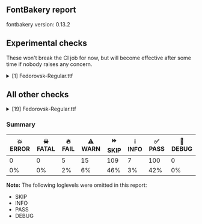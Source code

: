 ## FontBakery report

fontbakery version: 0.13.2





## Experimental checks

These won't break the CI job for now, but will become effective after some time if nobody raises any concern.


<details><summary>[1] Fedorovsk-Regular.ttf</summary>
<div>
<details>
    <summary>🔥 <b>FAIL</b> Check base characters have non-zero advance width. <a href="https://fontbakery.readthedocs.io/en/stable/fontbakery/checks/universal.html#base-has-width">base_has_width</a></summary>
    <div>







* 🔥 **FAIL** <p>The following glyphs had zero advance width:
- uni04860300 (U+E003)</p>
<pre><code>- uni04860301 (U+E001)

- uni04860311 (U+E005)

- uni20DD (U+20DD)

- uni2DE00487 (U+F4E0)

- uni2DE10487 (U+F4E1)

- uni2DE20487 (U+F4E2)

- uni2DE60487 (U+F4E6)

- uni2DE70487 (U+F4E7)

- uni2DE90487 (U+F4E9)

- uni2DEA0487 (U+F4EA)

- uni2DEB0487 (U+F4EB)

- uni2DEC0487 (U+F4EC)

- uni2DED0487 (U+F4ED)

- uni2DF00487 (U+F4EF)

- uni2DF10487 (U+F4F1)

- uni2DF20487 (U+F4F2)

- uni2DF30487 (U+F4F3)

- uni2DFD0487 (U+F4FD)

- uniA671 (U+A671)
</code></pre>
 [code: zero-width-bases]



</div>
</details>
</div>
</details>




## All other checks



<details><summary>[19] Fedorovsk-Regular.ttf</summary>
<div>
<details>
    <summary>🔥 <b>FAIL</b> Checking OS/2 usWinAscent & usWinDescent. <a href="https://fontbakery.readthedocs.io/en/stable/fontbakery/checks/universal.html#family-win-ascent-and-descent">family/win_ascent_and_descent</a></summary>
    <div>







* 🔥 **FAIL** <p>OS/2.usWinAscent value should be equal or greater than 1115, but got 1055 instead</p>
 [code: ascent]



* 🔥 **FAIL** <p>OS/2.usWinDescent value should be equal or greater than 517, but got 385 instead</p>
 [code: descent]



</div>
</details>

<details>
    <summary>🔥 <b>FAIL</b> Shapes languages in all GF glyphsets. <a href="https://fontbakery.readthedocs.io/en/stable/fontbakery/checks/googlefonts.html#googlefonts-glyphsets-shape-languages">googlefonts/glyphsets/shape_languages</a></summary>
    <div>







* 🔥 **FAIL** <p>GF_Phonetics_SinoExt glyphset:</p>
<table>
<thead>
<tr>
<th align="left">FAIL messages</th>
<th align="left">Languages</th>
</tr>
</thead>
<tbody>
<tr>
<td align="left">Mandatory orthography codepoints:</td>
<td align="left"></td>
</tr>
<tr>
<td align="left">The following base characters are missing from the font: Ҁ, Ꙃ, ҁ, ꙃ</td>
<td align="left">cu_Cyrl (Church Slavic)</td>
</tr>
</tbody>
</table>
 [code: failed-language-shaping]



</div>
</details>

<details>
    <summary>🔥 <b>FAIL</b> Check copyright namerecords match license file. <a href="https://fontbakery.readthedocs.io/en/stable/fontbakery/checks/googlefonts.html#googlefonts-name-license">googlefonts/name/license</a></summary>
    <div>







* 🔥 **FAIL** <p>Font lacks NameID 13 (LICENSE DESCRIPTION). A proper licensing entry must be set.</p>
 [code: missing]



</div>
</details>

<details>
    <summary>🔥 <b>FAIL</b> Check Google Fonts glyph coverage. <a href="https://fontbakery.readthedocs.io/en/stable/fontbakery/checks/googlefonts.html#googlefonts-glyph-coverage">googlefonts/glyph_coverage</a></summary>
    <div>







* 🔥 **FAIL** <p>Missing required codepoints:</p>
<pre><code>- 0x00A1 (INVERTED EXCLAMATION MARK)


- 0x00A2 (CENT SIGN)


- 0x00A3 (POUND SIGN)


- 0x00A5 (YEN SIGN)


- 0x00A8 (DIAERESIS)


- 0x00A9 (COPYRIGHT SIGN)


- 0x00AA (FEMININE ORDINAL INDICATOR)


- 0x00AE (REGISTERED SIGN)


- 0x00AF (MACRON)


- 0x00B8 (CEDILLA)


- 0x00BA (MASCULINE ORDINAL INDICATOR)


- 0x00BF (INVERTED QUESTION MARK)


- 0x00C1 (LATIN CAPITAL LETTER A WITH ACUTE)


- 0x00C2 (LATIN CAPITAL LETTER A WITH CIRCUMFLEX)


- 0x00C3 (LATIN CAPITAL LETTER A WITH TILDE)


- 0x00C4 (LATIN CAPITAL LETTER A WITH DIAERESIS)


- 0x00C5 (LATIN CAPITAL LETTER A WITH RING ABOVE)


- 0x00C6 (LATIN CAPITAL LETTER AE)


- 0x00CC (LATIN CAPITAL LETTER I WITH GRAVE)


- 0x00CD (LATIN CAPITAL LETTER I WITH ACUTE)


- 0x00CE (LATIN CAPITAL LETTER I WITH CIRCUMFLEX)


- 0x00D0 (LATIN CAPITAL LETTER ETH)


- 0x00D2 (LATIN CAPITAL LETTER O WITH GRAVE)


- 0x00D3 (LATIN CAPITAL LETTER O WITH ACUTE)


- 0x00D5 (LATIN CAPITAL LETTER O WITH TILDE)


- 0x00D7 (MULTIPLICATION SIGN)


- 0x00D8 (LATIN CAPITAL LETTER O WITH STROKE)


- 0x00D9 (LATIN CAPITAL LETTER U WITH GRAVE)


- 0x00DA (LATIN CAPITAL LETTER U WITH ACUTE)


- 0x00DB (LATIN CAPITAL LETTER U WITH CIRCUMFLEX)


- 0x00DC (LATIN CAPITAL LETTER U WITH DIAERESIS)


- 0x00DD (LATIN CAPITAL LETTER Y WITH ACUTE)


- 0x00DE (LATIN CAPITAL LETTER THORN)


- 0x00DF (LATIN SMALL LETTER SHARP S)


- 0x00E1 (LATIN SMALL LETTER A WITH ACUTE)


- 0x00E2 (LATIN SMALL LETTER A WITH CIRCUMFLEX)


- 0x00E3 (LATIN SMALL LETTER A WITH TILDE)


- 0x00E4 (LATIN SMALL LETTER A WITH DIAERESIS)


- 0x00E5 (LATIN SMALL LETTER A WITH RING ABOVE)


- 0x00E6 (LATIN SMALL LETTER AE)


- 0x00EC (LATIN SMALL LETTER I WITH GRAVE)


- 0x00ED (LATIN SMALL LETTER I WITH ACUTE)


- 0x00EE (LATIN SMALL LETTER I WITH CIRCUMFLEX)


- 0x00F0 (LATIN SMALL LETTER ETH)


- 0x00F2 (LATIN SMALL LETTER O WITH GRAVE)


- 0x00F3 (LATIN SMALL LETTER O WITH ACUTE)


- 0x00F5 (LATIN SMALL LETTER O WITH TILDE)


- 0x00F7 (DIVISION SIGN)


- 0x00F8 (LATIN SMALL LETTER O WITH STROKE)


- 0x00F9 (LATIN SMALL LETTER U WITH GRAVE)


- 0x00FA (LATIN SMALL LETTER U WITH ACUTE)


- 0x00FB (LATIN SMALL LETTER U WITH CIRCUMFLEX)


- 0x00FC (LATIN SMALL LETTER U WITH DIAERESIS)


- 0x00FD (LATIN SMALL LETTER Y WITH ACUTE)


- 0x00FE (LATIN SMALL LETTER THORN)


- 0x00FF (LATIN SMALL LETTER Y WITH DIAERESIS)


- 0x0100 (LATIN CAPITAL LETTER A WITH MACRON)


- 0x0101 (LATIN SMALL LETTER A WITH MACRON)


- 0x0102 (LATIN CAPITAL LETTER A WITH BREVE)


- 0x0103 (LATIN SMALL LETTER A WITH BREVE)


- 0x0104 (LATIN CAPITAL LETTER A WITH OGONEK)


- 0x0105 (LATIN SMALL LETTER A WITH OGONEK)


- 0x0106 (LATIN CAPITAL LETTER C WITH ACUTE)


- 0x0107 (LATIN SMALL LETTER C WITH ACUTE)


- 0x010A (LATIN CAPITAL LETTER C WITH DOT ABOVE)


- 0x010B (LATIN SMALL LETTER C WITH DOT ABOVE)


- 0x010C (LATIN CAPITAL LETTER C WITH CARON)


- 0x010D (LATIN SMALL LETTER C WITH CARON)


- 0x010E (LATIN CAPITAL LETTER D WITH CARON)


- 0x010F (LATIN SMALL LETTER D WITH CARON)


- 0x0110 (LATIN CAPITAL LETTER D WITH STROKE)


- 0x0111 (LATIN SMALL LETTER D WITH STROKE)


- 0x0112 (LATIN CAPITAL LETTER E WITH MACRON)


- 0x0113 (LATIN SMALL LETTER E WITH MACRON)


- 0x0116 (LATIN CAPITAL LETTER E WITH DOT ABOVE)


- 0x0117 (LATIN SMALL LETTER E WITH DOT ABOVE)


- 0x0118 (LATIN CAPITAL LETTER E WITH OGONEK)


- 0x0119 (LATIN SMALL LETTER E WITH OGONEK)


- 0x011A (LATIN CAPITAL LETTER E WITH CARON)


- 0x011B (LATIN SMALL LETTER E WITH CARON)


- 0x011E (LATIN CAPITAL LETTER G WITH BREVE)


- 0x011F (LATIN SMALL LETTER G WITH BREVE)


- 0x0120 (LATIN CAPITAL LETTER G WITH DOT ABOVE)


- 0x0121 (LATIN SMALL LETTER G WITH DOT ABOVE)


- 0x0122 (LATIN CAPITAL LETTER G WITH CEDILLA)


- 0x0123 (LATIN SMALL LETTER G WITH CEDILLA)


- 0x0126 (LATIN CAPITAL LETTER H WITH STROKE)


- 0x0127 (LATIN SMALL LETTER H WITH STROKE)


- 0x012A (LATIN CAPITAL LETTER I WITH MACRON)


- 0x012B (LATIN SMALL LETTER I WITH MACRON)


- 0x012E (LATIN CAPITAL LETTER I WITH OGONEK)


- 0x012F (LATIN SMALL LETTER I WITH OGONEK)


- 0x0130 (LATIN CAPITAL LETTER I WITH DOT ABOVE)


- 0x0131 (LATIN SMALL LETTER DOTLESS I)


- 0x0136 (LATIN CAPITAL LETTER K WITH CEDILLA)


- 0x0137 (LATIN SMALL LETTER K WITH CEDILLA)


- 0x0139 (LATIN CAPITAL LETTER L WITH ACUTE)


- 0x013A (LATIN SMALL LETTER L WITH ACUTE)


- 0x013B (LATIN CAPITAL LETTER L WITH CEDILLA)


- 0x013C (LATIN SMALL LETTER L WITH CEDILLA)


- 0x013D (LATIN CAPITAL LETTER L WITH CARON)


- 0x013E (LATIN SMALL LETTER L WITH CARON)


- 0x0141 (LATIN CAPITAL LETTER L WITH STROKE)


- 0x0142 (LATIN SMALL LETTER L WITH STROKE)


- 0x0143 (LATIN CAPITAL LETTER N WITH ACUTE)


- 0x0144 (LATIN SMALL LETTER N WITH ACUTE)


- 0x0145 (LATIN CAPITAL LETTER N WITH CEDILLA)


- 0x0146 (LATIN SMALL LETTER N WITH CEDILLA)


- 0x0147 (LATIN CAPITAL LETTER N WITH CARON)


- 0x0148 (LATIN SMALL LETTER N WITH CARON)


- 0x0150 (LATIN CAPITAL LETTER O WITH DOUBLE ACUTE)


- 0x0151 (LATIN SMALL LETTER O WITH DOUBLE ACUTE)


- 0x0152 (LATIN CAPITAL LIGATURE OE)


- 0x0153 (LATIN SMALL LIGATURE OE)


- 0x0154 (LATIN CAPITAL LETTER R WITH ACUTE)


- 0x0155 (LATIN SMALL LETTER R WITH ACUTE)


- 0x0158 (LATIN CAPITAL LETTER R WITH CARON)


- 0x0159 (LATIN SMALL LETTER R WITH CARON)


- 0x015A (LATIN CAPITAL LETTER S WITH ACUTE)


- 0x015B (LATIN SMALL LETTER S WITH ACUTE)


- 0x015E (LATIN CAPITAL LETTER S WITH CEDILLA)


- 0x015F (LATIN SMALL LETTER S WITH CEDILLA)


- 0x0160 (LATIN CAPITAL LETTER S WITH CARON)


- 0x0161 (LATIN SMALL LETTER S WITH CARON)


- 0x0164 (LATIN CAPITAL LETTER T WITH CARON)


- 0x0165 (LATIN SMALL LETTER T WITH CARON)


- 0x016A (LATIN CAPITAL LETTER U WITH MACRON)


- 0x016B (LATIN SMALL LETTER U WITH MACRON)


- 0x016E (LATIN CAPITAL LETTER U WITH RING ABOVE)


- 0x016F (LATIN SMALL LETTER U WITH RING ABOVE)


- 0x0170 (LATIN CAPITAL LETTER U WITH DOUBLE ACUTE)


- 0x0171 (LATIN SMALL LETTER U WITH DOUBLE ACUTE)


- 0x0172 (LATIN CAPITAL LETTER U WITH OGONEK)


- 0x0173 (LATIN SMALL LETTER U WITH OGONEK)


- 0x0174 (LATIN CAPITAL LETTER W WITH CIRCUMFLEX)


- 0x0175 (LATIN SMALL LETTER W WITH CIRCUMFLEX)


- 0x0176 (LATIN CAPITAL LETTER Y WITH CIRCUMFLEX)


- 0x0177 (LATIN SMALL LETTER Y WITH CIRCUMFLEX)


- 0x0178 (LATIN CAPITAL LETTER Y WITH DIAERESIS)


- 0x0179 (LATIN CAPITAL LETTER Z WITH ACUTE)


- 0x017A (LATIN SMALL LETTER Z WITH ACUTE)


- 0x017B (LATIN CAPITAL LETTER Z WITH DOT ABOVE)


- 0x017C (LATIN SMALL LETTER Z WITH DOT ABOVE)


- 0x017D (LATIN CAPITAL LETTER Z WITH CARON)


- 0x017E (LATIN SMALL LETTER Z WITH CARON)


- 0x0218 (LATIN CAPITAL LETTER S WITH COMMA BELOW)


- 0x0219 (LATIN SMALL LETTER S WITH COMMA BELOW)


- 0x021A (LATIN CAPITAL LETTER T WITH COMMA BELOW)


- 0x021B (LATIN SMALL LETTER T WITH COMMA BELOW)


- 0x0237 (LATIN SMALL LETTER DOTLESS J)


- 0x02C6 (MODIFIER LETTER CIRCUMFLEX ACCENT)


- 0x02C7 (CARON)


- 0x02D8 (BREVE)


- 0x02D9 (DOT ABOVE)


- 0x02DA (RING ABOVE)


- 0x02DB (OGONEK)


- 0x02DC (SMALL TILDE)


- 0x02DD (DOUBLE ACUTE ACCENT)


- 0x0304 (COMBINING MACRON)


- 0x030A (COMBINING RING ABOVE)


- 0x030C (COMBINING CARON)


- 0x0326 (COMBINING COMMA BELOW)


- 0x0328 (COMBINING OGONEK)


- 0x1E80 (LATIN CAPITAL LETTER W WITH GRAVE)


- 0x1E81 (LATIN SMALL LETTER W WITH GRAVE)


- 0x1E82 (LATIN CAPITAL LETTER W WITH ACUTE)


- 0x1E83 (LATIN SMALL LETTER W WITH ACUTE)


- 0x1E84 (LATIN CAPITAL LETTER W WITH DIAERESIS)


- 0x1E85 (LATIN SMALL LETTER W WITH DIAERESIS)


- 0x1E9E (LATIN CAPITAL LETTER SHARP S)


- 0x1EF2 (LATIN CAPITAL LETTER Y WITH GRAVE)


- 0x1EF3 (LATIN SMALL LETTER Y WITH GRAVE)


- 0x201A (SINGLE LOW-9 QUOTATION MARK)


- 0x201E (DOUBLE LOW-9 QUOTATION MARK)


- 0x2026 (HORIZONTAL ELLIPSIS)


- 0x2039 (SINGLE LEFT-POINTING ANGLE QUOTATION MARK)


- 0x203A (SINGLE RIGHT-POINTING ANGLE QUOTATION MARK)


- 0x2122 (TRADE MARK SIGN)


- 0x2212 (MINUS SIGN)
</code></pre>
 [code: missing-codepoints]



</div>
</details>

<details>
    <summary>⚠️ <b>WARN</b> Check mark characters are in GDEF mark glyph class. <a href="https://fontbakery.readthedocs.io/en/stable/fontbakery/checks/opentype.html#opentype-gdef-mark-chars">opentype/gdef_mark_chars</a></summary>
    <div>







* ⚠️ **WARN** <p>The following mark characters could be in the GDEF mark glyph class:
uni0303 (U+0303), uniFE00 (U+FE00), uniFE01 (U+FE01), uniFE02 (U+FE02) and uniFE03 (U+FE03)</p>
 [code: mark-chars]



</div>
</details>

<details>
    <summary>⚠️ <b>WARN</b> Check glyphs in mark glyph class are non-spacing. <a href="https://fontbakery.readthedocs.io/en/stable/fontbakery/checks/opentype.html#opentype-gdef-spacing-marks">opentype/gdef_spacing_marks</a></summary>
    <div>







* ⚠️ **WARN** <p>The following glyphs seem to be spacing (because they have width &gt; 0 on the hmtx table) so they may be in the GDEF mark glyph class by mistake, or they should have zero width instead:
uni0488 (U+0488), uni0489 (U+0489), uni2DE3A675 (U+F0023), uni2DE42DF7 (U+F0030), uni2DEEA675 (U+F00AF), uniA670 (U+A670) and uniA672 (U+A672)</p>
 [code: spacing-mark-glyphs]



</div>
</details>

<details>
    <summary>⚠️ <b>WARN</b> Check if each glyph has the recommended amount of contours. <a href="https://fontbakery.readthedocs.io/en/stable/fontbakery/checks/universal.html#contour-count">contour_count</a></summary>
    <div>







* ⚠️ **WARN** <p>This check inspects the glyph outlines and detects the total number of contours in each of them. The expected values are infered from the typical ammounts of contours observed in a large collection of reference font families. The divergences listed below may simply indicate a significantly different design on some of your glyphs. On the other hand, some of these may flag actual bugs in the font such as glyphs mapped to an incorrect codepoint. Please consider reviewing the design and codepoint assignment of these to make sure they are correct.</p>
<p>The following glyphs do not have the recommended number of contours:</p>
<pre><code>- Glyph name: uni002A	Contours detected: 2	Expected: 1 or 4

- Glyph name: uni0435	Contours detected: 1	Expected: 2

- Glyph name: uni0436	Contours detected: 2	Expected: 1

- Glyph name: uni043A	Contours detected: 2	Expected: 1

- Glyph name: uni0450	Contours detected: 2	Expected: 3

- Glyph name: uni0451	Contours detected: 3	Expected: 4

- Glyph name: uni0456	Contours detected: 1	Expected: 2

- Glyph name: uni045C	Contours detected: 3	Expected: 2

- Glyph name: uni046E	Contours detected: 1	Expected: 2

- Glyph name: uni046F	Contours detected: 1	Expected: 2

- Glyph name: uni0473	Contours detected: 2	Expected: 3

- Glyph name: uni25CC	Contours detected: 8	Expected: 16 or 12

- Glyph name: uni0435	Contours detected: 1	Expected: 2

- Glyph name: uni0436	Contours detected: 2	Expected: 1

- Glyph name: uni043A	Contours detected: 2	Expected: 1

- Glyph name: uni0450	Contours detected: 2	Expected: 3

- Glyph name: uni0451	Contours detected: 3	Expected: 4

- Glyph name: uni0456	Contours detected: 1	Expected: 2

- Glyph name: uni045C	Contours detected: 3	Expected: 2

- Glyph name: uni046E	Contours detected: 1	Expected: 2

- Glyph name: uni046F	Contours detected: 1	Expected: 2

- Glyph name: uni0473	Contours detected: 2	Expected: 3

- Glyph name: uni25CC	Contours detected: 8	Expected: 16 or 12
</code></pre>
 [code: contour-count]



</div>
</details>

<details>
    <summary>⚠️ <b>WARN</b> Check math signs have the same width. <a href="https://fontbakery.readthedocs.io/en/stable/fontbakery/checks/universal.html#math-signs-width">math_signs_width</a></summary>
    <div>







* ⚠️ **WARN** <p>The most common width is 887 among a set of 4 math glyphs.
The following math glyphs have a different width, though:</p>
<p>Width = 406:
uni002B</p>
<p>Width = 690:
uni003E, uni003C</p>
<p>Width = 394:
uni003D</p>
<p>Width = 575:
uni00AC</p>
<p>Width = 390:
uni2213, uni2214</p>
 [code: width-outliers]



</div>
</details>

<details>
    <summary>⚠️ <b>WARN</b> Check there are no overlapping path segments <a href="https://fontbakery.readthedocs.io/en/stable/fontbakery/checks/universal.html#overlapping-path-segments">overlapping_path_segments</a></summary>
    <div>







* ⚠️ **WARN** <p>The following glyphs have overlapping path segments:</p>
<pre><code>* uni0026 (U+0026): L&lt;&lt;108.0,487.0&gt;--&lt;108.0,488.0&gt;&gt; has the same coordinates as a previous segment.

* uni0026 (U+0026): B&lt;&lt;108.0,488.0&gt;-&lt;108.0,488.0&gt;-&lt;108.0,488.0&gt;&gt; has the same coordinates as a previous segment.
</code></pre>
 [code: overlapping-path-segments]



</div>
</details>

<details>
    <summary>⚠️ <b>WARN</b> Does the font contain a soft hyphen? <a href="https://fontbakery.readthedocs.io/en/stable/fontbakery/checks/universal.html#soft-hyphen">soft_hyphen</a></summary>
    <div>







* ⚠️ **WARN** <p>This font has a 'Soft Hyphen' character.</p>
 [code: softhyphen]



</div>
</details>

<details>
    <summary>⚠️ <b>WARN</b> Ensure Stylistic Sets have description. <a href="https://fontbakery.readthedocs.io/en/stable/fontbakery/checks/universal.html#stylisticset-description">stylisticset_description</a></summary>
    <div>







* ⚠️ **WARN** <p>The stylistic set ss01 lacks a description string on the 'name' table.</p>
 [code: missing-description]



* ⚠️ **WARN** <p>The stylistic set ss02 lacks a description string on the 'name' table.</p>
 [code: missing-description]



</div>
</details>

<details>
    <summary>⚠️ <b>WARN</b> Validate size, and resolution of article images, and ensure article page has minimum length and includes visual assets. <a href="https://fontbakery.readthedocs.io/en/stable/fontbakery/checks/googlefonts.html#googlefonts-article-images">googlefonts/article/images</a></summary>
    <div>







* ⚠️ **WARN** <p>Family metadata at fonts/ttf does not have an article.</p>
 [code: lacks-article]



</div>
</details>

<details>
    <summary>⚠️ <b>WARN</b> Check for codepoints not covered by METADATA subsets. <a href="https://fontbakery.readthedocs.io/en/stable/fontbakery/checks/googlefonts.html#googlefonts-metadata-unreachable-subsetting">googlefonts/metadata/unreachable_subsetting</a></summary>
    <div>







* ⚠️ **WARN** <p>The following codepoints supported by the font are not covered by
any subsets defined in the font's metadata file, and will never
be served. You can solve this by either manually adding additional
subset declarations to METADATA.pb, or by editing the glyphset
definitions.</p>
<ul>
<li>U+0302 COMBINING CIRCUMFLEX ACCENT: try adding one of: cherokee, tifinagh, math, coptic</li>
<li>U+0306 COMBINING BREVE: try adding one of: old-permic, tifinagh</li>
<li>U+0307 COMBINING DOT ABOVE: try adding one of: tai-le, tifinagh, todhri, syriac, old-permic, hebrew, canadian-aboriginal, duployan, malayalam, math, coptic</li>
<li>U+030B COMBINING DOUBLE ACUTE ACCENT: try adding one of: cherokee, osage</li>
<li>U+030F COMBINING DOUBLE GRAVE ACCENT: not included in any glyphset definition</li>
<li>U+0311 COMBINING INVERTED BREVE: try adding one of: todhri, coptic</li>
<li>U+0327 COMBINING CEDILLA: try adding math</li>
<li>U+033E COMBINING VERTICAL TILDE: not included in any glyphset definition</li>
<li>U+034F COMBINING GRAPHEME JOINER: not included in any glyphset definition</li>
<li>U+0358 COMBINING DOT ABOVE RIGHT: try adding osage</li>
<li>U+10FB GEORGIAN PARAGRAPH SEPARATOR: try adding one of: georgian, glagolitic</li>
<li>U+1DF6 COMBINING KAVYKA ABOVE RIGHT: not included in any glyphset definition</li>
<li>U+1DF7 COMBINING KAVYKA ABOVE LEFT: not included in any glyphset definition</li>
<li>U+1DF8 COMBINING DOT ABOVE LEFT: try adding syriac</li>
<li>U+1DF9 COMBINING WIDE INVERTED BRIDGE BELOW: not included in any glyphset definition</li>
<li>U+2003 EM SPACE: try adding nushu</li>
<li>U+2004 THREE-PER-EM SPACE: try adding symbols2</li>
<li>U+2005 FOUR-PER-EM SPACE: try adding symbols2</li>
<li>U+2006 SIX-PER-EM SPACE: try adding symbols2</li>
<li>U+2008 PUNCTUATION SPACE: try adding symbols2</li>
<li>U+200A HAIR SPACE: try adding symbols2</li>
<li>U+200C ZERO WIDTH NON-JOINER: try adding one of: manichaean, sundanese, grantha, yi, mongolian, telugu, pahawh-hmong, kharoshthi, hanunoo, masaram-gondi, buhid, nko, rejang, thaana, duployan, tagbanwa, cham, khmer, tibetan, tai-viet, arabic, oriya, bengali, meetei-mayek, zanabazar-square, gujarati, takri, thai, brahmi, chakma, hatran, limbu, malayalam, avestan, khudawadi, syriac, tagalog, myanmar, hanifi-rohingya, khojki, sogdian, warang-citi, newa, kannada, gunjala-gondi, lao, hebrew, buginese, sinhala, batak, kaithi, tirhuta, balinese, mahajani, tai-le, devanagari, mandaic, tifinagh, phags-pa, syloti-nagri, gurmukhi, sharada, tai-tham, dogra, saurashtra, javanese, lepcha, psalter-pahlavi, modi, new-tai-lue, bhaiksuki, tamil, siddham, kayah-li</li>
<li>U+200D ZERO WIDTH JOINER: try adding one of: manichaean, sundanese, grantha, yi, mongolian, telugu, pahawh-hmong, kharoshthi, hanunoo, masaram-gondi, buhid, nko, rejang, thaana, duployan, tagbanwa, cham, khmer, tibetan, tai-viet, arabic, oriya, bengali, meetei-mayek, zanabazar-square, gujarati, takri, thai, brahmi, chakma, limbu, malayalam, syriac, avestan, khudawadi, tagalog, warang-citi, myanmar, hanifi-rohingya, khojki, sogdian, newa, kannada, gunjala-gondi, lao, hebrew, buginese, sinhala, batak, kaithi, tirhuta, old-hungarian, balinese, mahajani, tai-le, devanagari, mandaic, tifinagh, phags-pa, syloti-nagri, gurmukhi, sharada, tai-tham, dogra, saurashtra, javanese, lepcha, psalter-pahlavi, modi, new-tai-lue, bhaiksuki, tamil, siddham, kayah-li</li>
<li>U+200E LEFT-TO-RIGHT MARK: try adding one of: phags-pa, arabic, hebrew, nko, thaana, syriac</li>
<li>U+200F RIGHT-TO-LEFT MARK: try adding one of: phags-pa, hebrew, nko, thaana, syriac</li>
<li>U+2011 NON-BREAKING HYPHEN: try adding one of: arabic, yi, syloti-nagri</li>
<li>U+2027 HYPHENATION POINT: not included in any glyphset definition</li>
<li>U+202F NARROW NO-BREAK SPACE: try adding one of: yi, phags-pa, mongolian</li>
<li>U+203B REFERENCE MARK: not included in any glyphset definition</li>
<li>U+2052 COMMERCIAL MINUS SIGN: not included in any glyphset definition</li>
<li>U+2053 SWUNG DASH: try adding coptic</li>
<li>U+2056 THREE DOT PUNCTUATION: try adding coptic</li>
<li>U+2058 FOUR DOT PUNCTUATION: try adding coptic</li>
<li>U+2059 FIVE DOT PUNCTUATION: try adding coptic</li>
<li>U+205C DOTTED CROSS: not included in any glyphset definition</li>
<li>U+205D TRICOLON: try adding one of: old-hungarian, meroitic, carian, meroitic-hieroglyphs</li>
<li>U+205E VERTICAL FOUR DOTS: try adding old-hungarian</li>
<li>U+20DD COMBINING ENCLOSING CIRCLE: try adding symbols</li>
<li>U+2213 MINUS-OR-PLUS SIGN: try adding math</li>
<li>U+2214 DOT PLUS: try adding math</li>
<li>U+2219 BULLET OPERATOR: try adding one of: symbols, tai-tham, yi, math</li>
<li>U+223B HOMOTHETIC: try adding math</li>
<li>U+223C TILDE OPERATOR: try adding math</li>
<li>U+223D REVERSED TILDE: try adding math</li>
<li>U+2241 NOT TILDE: try adding math</li>
<li>U+25CC DOTTED CIRCLE: try adding one of: kharoshthi, nko, music, marchen, tibetan, tai-viet, bengali, meetei-mayek, bassa-vah, osage, chakma, limbu, malayalam, warang-citi, hanifi-rohingya, sogdian, mahajani, coptic, devanagari, miao, sharada, javanese, canadian-aboriginal, tai-tham, kayah-li, yi, telugu, cham, zanabazar-square, takri, syriac, math, myanmar, khojki, caucasian-albanian, balinese, tai-le, mandaic, phags-pa, modi, wancho, masaram-gondi, manichaean, sundanese, grantha, buhid, thaana, oriya, gujarati, thai, symbols, brahmi, tagalog, khudawadi, armenian, kannada, soyombo, tirhuta, syloti-nagri, saurashtra, lepcha, old-permic, bhaiksuki, tamil, mende-kikakui, lao, mongolian, pahawh-hmong, hanunoo, rejang, duployan, tagbanwa, khmer, ahom, newa, gunjala-gondi, elbasan, buginese, hebrew, batak, adlam, kaithi, sinhala, tifinagh, gurmukhi, dogra, psalter-pahlavi, new-tai-lue, siddham</li>
<li>U+2626 ORTHODOX CROSS: try adding symbols</li>
<li>U+271A HEAVY GREEK CROSS: try adding symbols</li>
<li>U+2720 MALTESE CROSS: try adding symbols</li>
<li>U+2734 EIGHT POINTED BLACK STAR: try adding symbols</li>
<li>U+29DF DOUBLE-ENDED MULTIMAP: try adding math</li>
<li>U+2E2A TWO DOTS OVER ONE DOT PUNCTUATION: not included in any glyphset definition</li>
<li>U+2E2B ONE DOT OVER TWO DOTS PUNCTUATION: not included in any glyphset definition</li>
<li>U+2E2C SQUARED FOUR DOT PUNCTUATION: not included in any glyphset definition</li>
<li>U+2E2D FIVE DOT MARK: not included in any glyphset definition</li>
<li>U+2E2F VERTICAL TILDE: not included in any glyphset definition</li>
<li>U+2E34 RAISED COMMA: try adding coptic</li>
<li>U+2E43 DASH WITH LEFT UPTURN: try adding glagolitic</li>
<li>U+2E45 INVERTED LOW KAVYKA: not included in any glyphset definition</li>
<li>U+2E46 INVERTED LOW KAVYKA WITH KAVYKA ABOVE: not included in any glyphset definition</li>
<li>U+2E47 LOW KAVYKA: not included in any glyphset definition</li>
<li>U+2E48 LOW KAVYKA WITH DOT: not included in any glyphset definition</li>
<li>U+2E49 DOUBLE STACKED COMMA: not included in any glyphset definition</li>
<li>U+E001 : not included in any glyphset definition</li>
<li>U+E003 : not included in any glyphset definition</li>
<li>U+E005 : not included in any glyphset definition</li>
<li>U+E0E0 : not included in any glyphset definition</li>
<li>U+E0E1 : not included in any glyphset definition</li>
<li>U+E0E2 : not included in any glyphset definition</li>
<li>U+E0E3 : not included in any glyphset definition</li>
<li>U+E0E4 : not included in any glyphset definition</li>
<li>U+E0E5 : not included in any glyphset definition</li>
<li>U+E0E6 : not included in any glyphset definition</li>
<li>U+E0E7 : not included in any glyphset definition</li>
<li>U+E0E8 : not included in any glyphset definition</li>
<li>U+E0E9 : not included in any glyphset definition</li>
<li>U+E0EA : not included in any glyphset definition</li>
<li>U+E0EB : not included in any glyphset definition</li>
<li>U+E0EC : not included in any glyphset definition</li>
<li>U+E0ED : not included in any glyphset definition</li>
<li>U+E0EE : not included in any glyphset definition</li>
<li>U+E0EF : not included in any glyphset definition</li>
<li>U+E16E : not included in any glyphset definition</li>
<li>U+E1A5 : not included in any glyphset definition</li>
<li>U+E3F0 : not included in any glyphset definition</li>
<li>U+E3F1 : not included in any glyphset definition</li>
<li>U+E407 : not included in any glyphset definition</li>
<li>U+E540 : not included in any glyphset definition</li>
<li>U+E5B1 : not included in any glyphset definition</li>
<li>U+E5D0 : not included in any glyphset definition</li>
<li>U+E5D1 : not included in any glyphset definition</li>
<li>U+E5D2 : not included in any glyphset definition</li>
<li>U+E5D3 : not included in any glyphset definition</li>
<li>U+E5D6 : not included in any glyphset definition</li>
<li>U+E5D7 : not included in any glyphset definition</li>
<li>U+E5D8 : not included in any glyphset definition</li>
<li>U+E612 : not included in any glyphset definition</li>
<li>U+E613 : not included in any glyphset definition</li>
<li>U+E714 : not included in any glyphset definition</li>
<li>U+E715 : not included in any glyphset definition</li>
<li>U+E7B4 : not included in any glyphset definition</li>
<li>U+E800 : not included in any glyphset definition</li>
<li>U+E8E0 : not included in any glyphset definition</li>
<li>U+E8E1 : not included in any glyphset definition</li>
<li>U+E8E2 : not included in any glyphset definition</li>
<li>U+E8E3 : not included in any glyphset definition</li>
<li>U+E8E4 : not included in any glyphset definition</li>
<li>U+E8E5 : not included in any glyphset definition</li>
<li>U+E8E6 : not included in any glyphset definition</li>
<li>U+E8E7 : not included in any glyphset definition</li>
<li>U+E8E8 : not included in any glyphset definition</li>
<li>U+E8E9 : not included in any glyphset definition</li>
<li>U+E8EA : not included in any glyphset definition</li>
<li>U+E8EB : not included in any glyphset definition</li>
<li>U+E8EC : not included in any glyphset definition</li>
<li>U+E8ED : not included in any glyphset definition</li>
<li>U+E8EE : not included in any glyphset definition</li>
<li>U+E8EF : not included in any glyphset definition</li>
<li>U+E8F0 : not included in any glyphset definition</li>
<li>U+E900 : not included in any glyphset definition</li>
<li>U+E901 : not included in any glyphset definition</li>
<li>U+E902 : not included in any glyphset definition</li>
<li>U+E903 : not included in any glyphset definition</li>
<li>U+E904 : not included in any glyphset definition</li>
<li>U+E905 : not included in any glyphset definition</li>
<li>U+E906 : not included in any glyphset definition</li>
<li>U+E907 : not included in any glyphset definition</li>
<li>U+E909 : not included in any glyphset definition</li>
<li>U+E90A : not included in any glyphset definition</li>
<li>U+E90B : not included in any glyphset definition</li>
<li>U+E90C : not included in any glyphset definition</li>
<li>U+E90D : not included in any glyphset definition</li>
<li>U+E92A : not included in any glyphset definition</li>
<li>U+E92B : not included in any glyphset definition</li>
<li>U+E930 : not included in any glyphset definition</li>
<li>U+E931 : not included in any glyphset definition</li>
<li>U+EC45 : not included in any glyphset definition</li>
<li>U+EC46 : not included in any glyphset definition</li>
<li>U+EC47 : not included in any glyphset definition</li>
<li>U+EC48 : not included in any glyphset definition</li>
<li>U+EC49 : not included in any glyphset definition</li>
<li>U+EC4A : not included in any glyphset definition</li>
<li>U+EC4B : not included in any glyphset definition</li>
<li>U+EC50 : not included in any glyphset definition</li>
<li>U+ED17 : not included in any glyphset definition</li>
<li>U+F4E0 : not included in any glyphset definition</li>
<li>U+F4E1 : not included in any glyphset definition</li>
<li>U+F4E2 : not included in any glyphset definition</li>
<li>U+F4E6 : not included in any glyphset definition</li>
<li>U+F4E7 : not included in any glyphset definition</li>
<li>U+F4E9 : not included in any glyphset definition</li>
<li>U+F4EA : not included in any glyphset definition</li>
<li>U+F4EB : not included in any glyphset definition</li>
<li>U+F4EC : not included in any glyphset definition</li>
<li>U+F4ED : not included in any glyphset definition</li>
<li>U+F4EF : not included in any glyphset definition</li>
<li>U+F4F1 : not included in any glyphset definition</li>
<li>U+F4F2 : not included in any glyphset definition</li>
<li>U+F4F3 : not included in any glyphset definition</li>
<li>U+F4FD : not included in any glyphset definition</li>
<li>U+FE00 VARIATION SELECTOR-1: try adding one of: manichaean, yi, phags-pa</li>
<li>U+FE01 VARIATION SELECTOR-2: not included in any glyphset definition</li>
<li>U+FE02 VARIATION SELECTOR-3: not included in any glyphset definition</li>
<li>U+FE03 VARIATION SELECTOR-4: not included in any glyphset definition</li>
<li>U+FE26 COMBINING CONJOINING MACRON: try adding one of: caucasian-albanian, coptic</li>
<li>U+1F540 CIRCLED CROSS POMMEE: try adding symbols</li>
<li>U+1F541 CROSS POMMEE WITH HALF-CIRCLE BELOW: try adding symbols</li>
<li>U+1F542 CROSS POMMEE: try adding symbols</li>
<li>U+1F543 NOTCHED LEFT SEMICIRCLE WITH THREE DOTS: try adding symbols</li>
<li>U+1F544 NOTCHED RIGHT SEMICIRCLE WITH THREE DOTS: try adding symbols</li>
<li>U+1F545 SYMBOL FOR MARKS CHAPTER: try adding symbols</li>
<li>U+1F908 DOWNWARD FACING HOOK: try adding symbols</li>
<li>U+1F909 DOWNWARD FACING NOTCHED HOOK: try adding symbols</li>
<li>U+1F90A DOWNWARD FACING HOOK WITH DOT: try adding symbols</li>
<li>U+1F90B DOWNWARD FACING NOTCHED HOOK WITH DOT: try adding symbols</li>
<li>U+F0023 : not included in any glyphset definition</li>
<li>U+F0030 : not included in any glyphset definition</li>
<li>U+F00AF : not included in any glyphset definition</li>
</ul>
<p>Or you can add the above codepoints to one of the subsets supported by the font: <code>cyrillic</code>, <code>cyrillic-ext</code>, <code>latin</code>, <code>latin-ext</code></p>
 [code: unreachable-subsetting]



</div>
</details>

<details>
    <summary>⚠️ <b>WARN</b> Ensure soft_dotted characters lose their dot when combined with marks that replace the dot. <a href="https://fontbakery.readthedocs.io/en/stable/fontbakery/checks/universal.html#soft-dotted">soft_dotted</a></summary>
    <div>







* ⚠️ **WARN** <p>The dot of soft dotted characters used in orthographies <em>must</em> disappear in the following strings: i̋ j̀ j́ j̃ j̈ j̑ і́</p>
<p>The dot of soft dotted characters <em>should</em> disappear in other cases, for example: ì í î ĩ ĭ i̇ ȉ ȋ i̾ i҃ i҄ i҅ i҆ i҇ iⷠ iⷡ iⷢ iⷣ iⷤ iⷥ</p>
 [code: soft-dotted]



</div>
</details>

<details>
    <summary>⚠️ <b>WARN</b> Do any segments have colinear vectors? <a href="https://fontbakery.readthedocs.io/en/stable/fontbakery/checks/universal.html#outline-colinear-vectors">outline_colinear_vectors</a></summary>
    <div>







* ⚠️ **WARN** <p>The following glyphs have colinear vectors:</p>
<pre><code>* u1f545.alt1 (U+E5D0): L&lt;&lt;510.0,802.0&gt;--&lt;485.0,778.0&gt;&gt; -&gt; L&lt;&lt;485.0,778.0&gt;--&lt;465.0,761.0&gt;&gt;

* u1f545.alt2 (U+E5D1): L&lt;&lt;269.0,462.0&gt;--&lt;271.0,653.0&gt;&gt; -&gt; L&lt;&lt;271.0,653.0&gt;--&lt;271.0,659.0&gt;&gt;

* uni005A (U+005A): L&lt;&lt;187.0,38.0&gt;--&lt;189.0,38.0&gt;&gt; -&gt; L&lt;&lt;189.0,38.0&gt;--&lt;382.0,42.0&gt;&gt;

* uni0414 (U+0414): L&lt;&lt;365.0,-35.0&gt;--&lt;353.0,9.0&gt;&gt; -&gt; L&lt;&lt;353.0,9.0&gt;--&lt;341.0,59.0&gt;&gt;

* uni0458 (U+0458): L&lt;&lt;-45.0,-248.0&gt;--&lt;-89.0,-244.0&gt;&gt; -&gt; L&lt;&lt;-89.0,-244.0&gt;--&lt;-100.0,-244.0&gt;&gt;

* uni0458 (U+0458): L&lt;&lt;122.0,388.0&gt;--&lt;148.0,388.0&gt;&gt; -&gt; L&lt;&lt;148.0,388.0&gt;--&lt;191.0,390.0&gt;&gt;

* uni0458 (U+0458): L&lt;&lt;148.0,388.0&gt;--&lt;191.0,390.0&gt;&gt; -&gt; L&lt;&lt;191.0,390.0&gt;--&lt;202.0,390.0&gt;&gt;

* uni0458 (U+0458): L&lt;&lt;43.0,-258.0&gt;--&lt;-45.0,-248.0&gt;&gt; -&gt; L&lt;&lt;-45.0,-248.0&gt;--&lt;-89.0,-244.0&gt;&gt;

* uni045F (U+045F): L&lt;&lt;287.0,175.0&gt;--&lt;288.0,194.0&gt;&gt; -&gt; L&lt;&lt;288.0,194.0&gt;--&lt;288.0,259.0&gt;&gt;

* uni0471 (U+0471): L&lt;&lt;216.0,-306.0&gt;--&lt;216.0,-150.0&gt;&gt; -&gt; L&lt;&lt;216.0,-150.0&gt;--&lt;222.0,15.0&gt;&gt;

* uni0471 (U+0471): L&lt;&lt;287.0,14.0&gt;--&lt;284.0,-164.0&gt;&gt; -&gt; L&lt;&lt;284.0,-164.0&gt;--&lt;280.0,-245.0&gt;&gt;

* uni0471.short (U+E0ED): L&lt;&lt;216.0,-306.0&gt;--&lt;216.0,-150.0&gt;&gt; -&gt; L&lt;&lt;216.0,-150.0&gt;--&lt;222.0,15.0&gt;&gt;

* uni0471.short (U+E0ED): L&lt;&lt;287.0,14.0&gt;--&lt;284.0,-164.0&gt;&gt; -&gt; L&lt;&lt;284.0,-164.0&gt;--&lt;280.0,-245.0&gt;&gt;

* uni0491.alt (U+E16E): L&lt;&lt;173.0,585.0&gt;--&lt;261.0,575.0&gt;&gt; -&gt; L&lt;&lt;261.0,575.0&gt;--&lt;305.0,571.0&gt;&gt;

* uni0491.alt (U+E16E): L&lt;&lt;261.0,575.0&gt;--&lt;305.0,571.0&gt;&gt; -&gt; L&lt;&lt;305.0,571.0&gt;--&lt;316.0,571.0&gt;&gt;

* uni0491.alt (U+E16E): L&lt;&lt;94.0,-61.0&gt;--&lt;93.0,-61.0&gt;&gt; -&gt; L&lt;&lt;93.0,-61.0&gt;--&lt;68.0,-60.0&gt;&gt;

* uni1C86 (U+1C86): L&lt;&lt;-202.0,553.0&gt;--&lt;-226.0,557.0&gt;&gt; -&gt; L&lt;&lt;-226.0,557.0&gt;--&lt;-245.0,562.0&gt;&gt;

* uni2DE4 (U+2DE4): L&lt;&lt;-84.0,672.0&gt;--&lt;-100.0,676.0&gt;&gt; -&gt; L&lt;&lt;-100.0,676.0&gt;--&lt;-134.0,686.0&gt;&gt;

* uni2DE42DF7 (U+F0030): L&lt;&lt;-16.0,598.0&gt;--&lt;0.0,606.0&gt;&gt; -&gt; L&lt;&lt;0.0,606.0&gt;--&lt;13.0,614.0&gt;&gt;

* uni2DF7 (U+2DF7): L&lt;&lt;-91.0,527.0&gt;--&lt;-77.0,536.0&gt;&gt; -&gt; L&lt;&lt;-77.0,536.0&gt;--&lt;-67.0,543.0&gt;&gt;

* uniA641.trunc (U+E0E0): L&lt;&lt;276.0,302.0&gt;--&lt;297.0,311.0&gt;&gt; -&gt; L&lt;&lt;297.0,311.0&gt;--&lt;313.0,319.0&gt;&gt;

* uniFE2E (U+FE2E): L&lt;&lt;-155.0,723.0&gt;--&lt;-151.0,698.0&gt;&gt; -&gt; L&lt;&lt;-151.0,698.0&gt;--&lt;-147.0,672.0&gt;&gt;

* uniFE2F (U+FE2F): L&lt;&lt;-398.0,662.0&gt;--&lt;-397.0,682.0&gt;&gt; -&gt; L&lt;&lt;-397.0,682.0&gt;--&lt;-397.0,713.0&gt;&gt;
</code></pre>
 [code: found-colinear-vectors]



</div>
</details>

<details>
    <summary>⚠️ <b>WARN</b> Do outlines contain any jaggy segments? <a href="https://fontbakery.readthedocs.io/en/stable/fontbakery/checks/universal.html#outline-jaggy-segments">outline_jaggy_segments</a></summary>
    <div>







* ⚠️ **WARN** <p>The following glyphs have jaggy segments:</p>
<pre><code>* uni0405 (U+0405): B&lt;&lt;563.5,165.0&gt;-&lt;560.0,188.0&gt;-&lt;551.0,202.0&gt;&gt;/B&lt;&lt;551.0,202.0&gt;-&lt;552.0,200.0&gt;-&lt;551.5,200.5&gt;&gt; = 6.170175095029526

* uni1C84 (U+1C84): B&lt;&lt;215.5,16.5&gt;-&lt;220.0,5.0&gt;-&lt;224.0,0.0&gt;&gt;/B&lt;&lt;224.0,0.0&gt;-&lt;219.0,4.0&gt;-&lt;203.0,4.0&gt;&gt; = 12.680383491819796
</code></pre>
 [code: found-jaggy-segments]



</div>
</details>

<details>
    <summary>⚠️ <b>WARN</b> Do outlines contain any semi-vertical or semi-horizontal lines? <a href="https://fontbakery.readthedocs.io/en/stable/fontbakery/checks/universal.html#outline-semi-vertical">outline_semi_vertical</a></summary>
    <div>







* ⚠️ **WARN** <p>The following glyphs have semi-vertical/semi-horizontal lines:</p>
<pre><code>* u1f545.alt2 (U+E5D1): L&lt;&lt;172.0,761.0&gt;--&lt;173.0,450.0&gt;&gt;

* u1f545.alt2 (U+E5D1): L&lt;&lt;173.0,404.0&gt;--&lt;175.0,0.0&gt;&gt;

* u1f545.alt2 (U+E5D1): L&lt;&lt;690.0,761.0&gt;--&lt;691.0,438.0&gt;&gt;

* u1f545.alt2 (U+E5D1): L&lt;&lt;691.0,341.0&gt;--&lt;692.0,0.0&gt;&gt;

* uni004E (U+004E): L&lt;&lt;556.0,185.0&gt;--&lt;554.0,514.0&gt;&gt;

* uni0054 (U+0054): L&lt;&lt;350.0,504.0&gt;--&lt;352.0,124.0&gt;&gt;

* uni0065 (U+0065): L&lt;&lt;385.0,256.0&gt;--&lt;119.0,258.0&gt;&gt;

* uni00D1 (U+00D1): L&lt;&lt;556.0,185.0&gt;--&lt;554.0,514.0&gt;&gt;

* uni00E8 (U+00E8): L&lt;&lt;385.0,256.0&gt;--&lt;119.0,258.0&gt;&gt;

* uni00E9 (U+00E9): L&lt;&lt;385.0,256.0&gt;--&lt;119.0,258.0&gt;&gt;

* uni00EA (U+00EA): L&lt;&lt;385.0,256.0&gt;--&lt;119.0,258.0&gt;&gt;

* uni00EB (U+00EB): L&lt;&lt;385.0,256.0&gt;--&lt;119.0,258.0&gt;&gt;
</code></pre>
 [code: found-semi-vertical]



</div>
</details>

<details>
    <summary>⚠️ <b>WARN</b> Ensure fonts have ScriptLangTags declared on the 'meta' table. <a href="https://fontbakery.readthedocs.io/en/stable/fontbakery/checks/googlefonts.html#googlefonts-meta-script-lang-tags">googlefonts/meta/script_lang_tags</a></summary>
    <div>







* ⚠️ **WARN** <p>This font file does not have a 'meta' table.</p>
 [code: lacks-meta-table]



</div>
</details>

<details>
    <summary>⚠️ <b>WARN</b> Checking OS/2 achVendID. <a href="https://fontbakery.readthedocs.io/en/stable/fontbakery/checks/googlefonts.html#googlefonts-vendor-id">googlefonts/vendor_id</a></summary>
    <div>







* ⚠️ **WARN** <p>OS/2 VendorID is 'PfEd', a font editor default. If you registered it recently, then it's safe to ignore this warning message. Otherwise, you should set it to your own unique 4 character code, and register it with Microsoft at <a href="https://www.microsoft.com/typography/links/vendorlist.aspx">https://www.microsoft.com/typography/links/vendorlist.aspx</a></p>
 [code: bad]



</div>
</details>
</div>
</details>




### Summary

| 💥 ERROR | ☠ FATAL | 🔥 FAIL | ⚠️ WARN | ⏩ SKIP | ℹ️ INFO | ✅ PASS | 🔎 DEBUG | 
| ---|---|---|---|---|---|---|---|
| 0 | 0 | 5 | 15 | 109 | 7 | 100 | 0 | 
| 0% | 0% | 2% | 6% | 46% | 3% | 42% | 0% | 



**Note:** The following loglevels were omitted in this report:


* SKIP
* INFO
* PASS
* DEBUG
